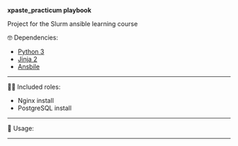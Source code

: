 **xpaste_practicum playbook**


Project for the Slurm ansible learning course

🤓 Dependencies:
- <a href="https://www.python.org/downloads/">Python 3</a>
- <a href="https://pypi.org/project/Jinja2/">Jinja 2</a>
- <a href="https://docs.ansible.com/ansible/latest/installation_guide/intro_installation.html">Ansbile</a>
___________________________________________________________________________

👷‍♂️ Included roles:
 - Nginx install
 - PostgreSQL install 
___________________________________________________________________________

🔧 Usage:



___________________________________________________________________________


